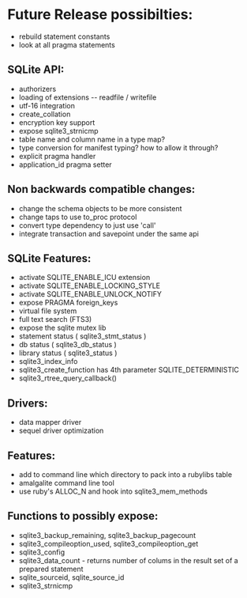 # Future Release possibilties:
- rebuild statement constants
- look at all pragma statements

## SQLite API:
- authorizers
- loading of extensions -- readfile / writefile
- utf-16 integration
- create_collation 
- encryption key support
- expose sqlite3_strnicmp
- table name and column name in a type map?
- type conversion for manifest typing? how to allow it through?
- explicit pragma handler
- application_id pragma setter

## Non backwards compatible changes:
- change the schema objects to be more consistent
- change taps to use to_proc protocol
- convert type dependency to just use 'call'
- integrate transaction and savepoint under the same api

## SQLite Features:
- activate SQLITE_ENABLE_ICU extension
- activate SQLITE_ENABLE_LOCKING_STYLE
- activate SQLITE_ENABLE_UNLOCK_NOTIFY
- expose PRAGMA foreign_keys
- virtual file system
- full text search (FTS3)
- expose the sqlite mutex lib
- statement status ( sqlite3_stmt_status )
- db status ( sqlite3_db_status )
- library status ( sqlite3_status )
- sqlite3_index_info
- sqlite3_create_function has 4th parameter SQLITE_DETERMINISTIC 
- sqlite3_rtree_query_callback()

## Drivers:
- data mapper driver
- sequel driver optimization

## Features:
- add to command line which directory to pack into a rubylibs table
- amalgalite command line tool
- use ruby's ALLOC_N and hook into sqlite3_mem_methods

## Functions to possibly expose:
- sqlite3_backup_remaining, sqlite3_backup_pagecount
- sqlite3_compileoption_used, sqlite3_compileoption_get
- sqlite3_config
- sqlite3_data_count - returns number of colums in the result set of a
  prepared statement
- sqlite_sourceid, sqlite_source_id
- sqlite3_strnicmp

